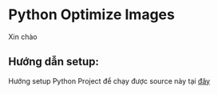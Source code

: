 # Python Optimize Images
Xin chào

## Hướng dẫn setup:
Hướng setup Python Project để chạy được source này tại [đây](https://mango-freesia-da4.notion.site/Doc-H-ng-d-n-Setup-Python-Project-VinhWeb-19274673f5db80679725d682c13c7f90?pvs=74)
